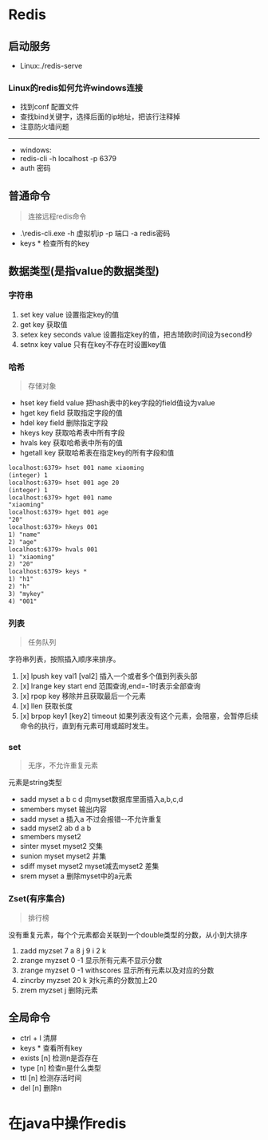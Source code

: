 
# Redis

## 启动服务

* Linux:./redis-serve
### Linux的redis如何允许windows连接

- 找到conf 配置文件
- 查找bind关键字，选择后面的ip地址，把该行注释掉
- 注意防火墙问题

----

* windows:
* redis-cli -h localhost -p 6379
* auth 密码

## 普通命令
 > 连接远程redis命令
* .\redis-cli.exe -h 虚拟机ip -p 端口 -a redis密码
* keys *   检查所有的key

## 数据类型(是指value的数据类型)

### 字符串

1. set key value  设置指定key的值
2. get key         获取值
3. setex key seconds value   设置指定key的值，把古琦欧i时间设为second秒
4. setnx key value      只有在key不存在时设置key值


### 哈希
> 存储对象

* hset key field value   把hash表中的key字段的field值设为value
* hget key field         获取指定字段的值
* hdel key field         删除指定字段
* hkeys key              获取哈希表中所有字段
* hvals key              获取哈希表中所有的值
* hgetall key            获取哈希表在指定key的所有字段和值 
```txt
localhost:6379> hset 001 name xiaoming
(integer) 1
localhost:6379> hset 001 age 20
(integer) 1
localhost:6379> hget 001 name
"xiaoming"
localhost:6379> hget 001 age
"20"
localhost:6379> hkeys 001
1) "name"
2) "age"
localhost:6379> hvals 001
1) "xiaoming"
2) "20"
localhost:6379> keys *
1) "h1"
2) "h"
3) "mykey"
4) "001"
```

### 列表
> 任务队列

字符串列表，按照插入顺序来排序。

1. [x] lpush key val1 [val2]   插入一个或者多个值到列表头部
2. [x] lrange key start end 范围查询,end=-1时表示全部查询
3. [x] rpop key 移除并且获取最后一个元素
4. [x] llen 获取长度
5. [x] brpop key1 [key2] timeout 如果列表没有这个元素，会阻塞，会暂停后续命令的执行，直到有元素可用或超时发生。


### set

> 无序，不允许重复元素

元素是string类型

* sadd myset a b c d   向myset数据库里面插入a,b,c,d
* smembers myset       输出内容
* sadd myset a          插入a 不过会报错--不允许重复
* sadd myset2 ab d a b
* smembers myset2
* sinter myset myset2   交集
* sunion myset myset2   并集
* sdiff myset myset2   myset减去myset2  差集
* srem myset a            删除myset中的a元素




### Zset(有序集合)
> 排行榜

没有重复元素，每个个元素都会关联到一个double类型的分数，从小到大排序

1. zadd myzset 7 a 8 j 9 i 2 k
2. zrange myzset 0 -1              显示所有元素不显示分数
3. zrange myzset 0 -1 withscores   显示所有元素以及对应的分数
4. zincrby myzset 20 k             对k元素的分数加上20
5. zrem myzset j                   删除j元素


## 全局命令

* ctrl + l   清屏
* keys *     查看所有key
* exists [n] 检测n是否存在
* type [n]    检查n是什么类型
* ttl  [n]    检测存活时间
* del [n]     删除n


# 在java中操作redis



























